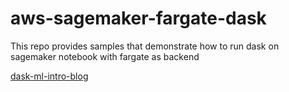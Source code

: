 # aws-sagemaker-fargate-dask
This repo provides samples that demonstrate how to run dask on sagemaker notebook with fargate as backend

[dask-ml-intro-blog](./dask-ml-intro-blog/README.md)
